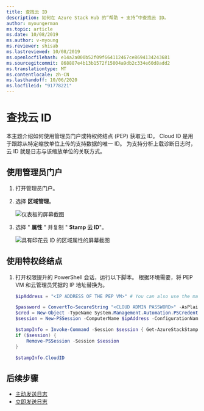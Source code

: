 ```yaml
---
title: 查找云 ID
description: 如何在 Azure Stack Hub 的“帮助 + 支持”中查找云 ID。
author: myoungerman
ms.topic: article
ms.date: 10/08/2019
ms.author: v-myoung
ms.reviewer: shisab
ms.lastreviewed: 10/08/2019
ms.openlocfilehash: e14a2a000b52f09f664112467ce8694134243681
ms.sourcegitcommit: 868887e4b13b1572f15004a9db2c334e60d8add2
ms.translationtype: MT
ms.contentlocale: zh-CN
ms.lasthandoff: 10/06/2020
ms.locfileid: "91778221"
---
```

# <a name="find-your-cloud-id"></a>查找云 ID

本主题介绍如何使用管理员门户或特权终结点 (PEP) 获取云 ID。 Cloud ID 是用于跟踪从特定缩放单位上传的支持数据的唯一 ID。 为支持分析上载诊断日志时，云 ID 就是日志与该缩放单位的关联方式。

## <a name="use-the-administrator-portal"></a>使用管理员门户

1. 打开管理员门户。 
1. 选择 **区域管理**。

   ![仪表板的屏幕截图](./media/azure-stack-automatic-log-collection/dashboard.png)

1. 选择 " **属性** " 并复制 " **Stamp 云 ID**"。

   ![具有印花云 ID 的区域属性的屏幕截图](media/azure-stack-automatic-log-collection/region-properties-blade-with-stamp-cloud-id.png)


## <a name="use-the-privileged-endpoint"></a>使用特权终结点

1. 打开权限提升的 PowerShell 会话，运行以下脚本。 根据环境需要，将 PEP VM 和云管理员凭据的 IP 地址替换为。 

   ```powershell
   $ipAddress = "<IP ADDRESS OF THE PEP VM>" # You can also use the machine name instead of IP here.

   $password = ConvertTo-SecureString "<CLOUD ADMIN PASSWORD>" -AsPlainText -Force
   $cred = New-Object -TypeName System.Management.Automation.PSCredential ("<DOMAIN NAME>\CloudAdmin", $password)
   $session = New-PSSession -ComputerName $ipAddress -ConfigurationName PrivilegedEndpoint -Credential $cred

   $stampInfo = Invoke-Command -Session $session { Get-AzureStackStampInformation }
   if ($session) {
       Remove-PSSession -Session $session
   }

   $stampInfo.CloudID
   ```

## <a name="next-steps"></a>后续步骤

* [主动发送日志](./azure-stack-diagnostic-log-collection-overview.md#send-logs-proactively)
* [立即发送日志](./azure-stack-diagnostic-log-collection-overview.md#send-logs-now)

